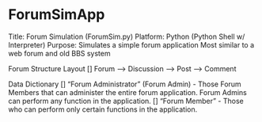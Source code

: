 ForumSimApp
===========

Title: Forum Simulation (ForumSim.py)
Platform: Python (Python Shell w/ Interpreter)
Purpose: Simulates a simple forum application
Most similar to a web forum and old BBS system

Forum Structure Layout
[] Forum --> Discussion --> Post --> Comment

Data Dictionary
[] “Forum Administrator” (Forum Admin) - Those Forum Members that can administer the entire forum application.
Forum Admins can perform any function in the application.
[] “Forum Member” - Those who can perform only certain functions in the application.


